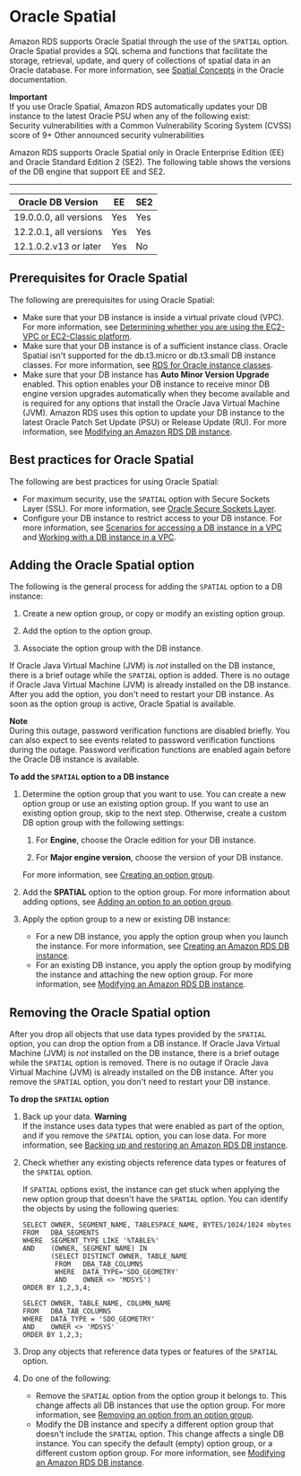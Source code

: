 # Oracle Spatial<a name="Oracle.Options.Spatial"></a>

Amazon RDS supports Oracle Spatial through the use of the `SPATIAL` option\. Oracle Spatial provides a SQL schema and functions that facilitate the storage, retrieval, update, and query of collections of spatial data in an Oracle database\. For more information, see [Spatial Concepts](http://docs.oracle.com/database/121/SPATL/spatial-concepts.htm#SPATL010) in the Oracle documentation\. 

**Important**  
If you use Oracle Spatial, Amazon RDS automatically updates your DB instance to the latest Oracle PSU when any of the following exist:  
Security vulnerabilities with a Common Vulnerability Scoring System \(CVSS\) score of 9\+
Other announced security vulnerabilities

Amazon RDS supports Oracle Spatial only in Oracle Enterprise Edition \(EE\) and Oracle Standard Edition 2 \(SE2\)\. The following table shows the versions of the DB engine that support EE and SE2\.


****  

| Oracle DB Version | EE | SE2 | 
| --- | --- | --- | 
|  19\.0\.0\.0, all versions  |  Yes  |  Yes  | 
|  12\.2\.0\.1, all versions  |  Yes  |  Yes  | 
|  12\.1\.0\.2\.v13 or later  |  Yes  |  No  | 

## Prerequisites for Oracle Spatial<a name="Oracle.Options.Spatial.PreReqs"></a>

The following are prerequisites for using Oracle Spatial: 
+ Make sure that your DB instance is inside a virtual private cloud \(VPC\)\. For more information, see [Determining whether you are using the EC2\-VPC or EC2\-Classic platform](USER_VPC.FindDefaultVPC.md)\. 
+ Make sure that your DB instance is of a sufficient instance class\. Oracle Spatial isn't supported for the db\.t3\.micro or db\.t3\.small DB instance classes\. For more information, see [RDS for Oracle instance classes](Oracle.Concepts.InstanceClasses.md)\. 
+ Make sure that your DB instance has **Auto Minor Version Upgrade** enabled\. This option enables your DB instance to receive minor DB engine version upgrades automatically when they become available and is required for any options that install the Oracle Java Virtual Machine \(JVM\)\. Amazon RDS uses this option to update your DB instance to the latest Oracle Patch Set Update \(PSU\) or Release Update \(RU\)\. For more information, see [Modifying an Amazon RDS DB instance](Overview.DBInstance.Modifying.md)\. 

## Best practices for Oracle Spatial<a name="Oracle.Options.Spatial.BestPractces"></a>

The following are best practices for using Oracle Spatial: 
+ For maximum security, use the `SPATIAL` option with Secure Sockets Layer \(SSL\)\. For more information, see [Oracle Secure Sockets Layer](Appendix.Oracle.Options.SSL.md)\. 
+ Configure your DB instance to restrict access to your DB instance\. For more information, see [Scenarios for accessing a DB instance in a VPC](USER_VPC.Scenarios.md) and [Working with a DB instance in a VPC](USER_VPC.WorkingWithRDSInstanceinaVPC.md)\. 

## Adding the Oracle Spatial option<a name="Oracle.Options.Spatial.Add"></a>

The following is the general process for adding the `SPATIAL` option to a DB instance: 

1. Create a new option group, or copy or modify an existing option group\.

1. Add the option to the option group\.

1. Associate the option group with the DB instance\.

If Oracle Java Virtual Machine \(JVM\) is *not* installed on the DB instance, there is a brief outage while the `SPATIAL` option is added\. There is no outage if Oracle Java Virtual Machine \(JVM\) is already installed on the DB instance\. After you add the option, you don't need to restart your DB instance\. As soon as the option group is active, Oracle Spatial is available\. 

**Note**  
During this outage, password verification functions are disabled briefly\. You can also expect to see events related to password verification functions during the outage\. Password verification functions are enabled again before the Oracle DB instance is available\.

**To add the `SPATIAL` option to a DB instance**

1. Determine the option group that you want to use\. You can create a new option group or use an existing option group\. If you want to use an existing option group, skip to the next step\. Otherwise, create a custom DB option group with the following settings: 

   1. For **Engine**, choose the Oracle edition for your DB instance\. 

   1. For **Major engine version**, choose the version of your DB instance\. 

   For more information, see [Creating an option group](USER_WorkingWithOptionGroups.md#USER_WorkingWithOptionGroups.Create)\. 

1. Add the **SPATIAL** option to the option group\. For more information about adding options, see [Adding an option to an option group](USER_WorkingWithOptionGroups.md#USER_WorkingWithOptionGroups.AddOption)\. 

1. Apply the option group to a new or existing DB instance: 
   + For a new DB instance, you apply the option group when you launch the instance\. For more information, see [Creating an Amazon RDS DB instance](USER_CreateDBInstance.md)\. 
   + For an existing DB instance, you apply the option group by modifying the instance and attaching the new option group\. For more information, see [Modifying an Amazon RDS DB instance](Overview.DBInstance.Modifying.md)\. 

## Removing the Oracle Spatial option<a name="Oracle.Options.Spatial.Remove"></a>

After you drop all objects that use data types provided by the `SPATIAL` option, you can drop the option from a DB instance\. If Oracle Java Virtual Machine \(JVM\) is *not* installed on the DB instance, there is a brief outage while the `SPATIAL` option is removed\. There is no outage if Oracle Java Virtual Machine \(JVM\) is already installed on the DB instance\. After you remove the `SPATIAL` option, you don't need to restart your DB instance\.

**To drop the `SPATIAL` option**

1. Back up your data\.
**Warning**  
If the instance uses data types that were enabled as part of the option, and if you remove the `SPATIAL` option, you can lose data\. For more information, see [Backing up and restoring an Amazon RDS DB instance](CHAP_CommonTasks.BackupRestore.md)\.

1. Check whether any existing objects reference data types or features of the `SPATIAL` option\. 

   If `SPATIAL` options exist, the instance can get stuck when applying the new option group that doesn't have the `SPATIAL` option\. You can identify the objects by using the following queries:

   ```
   SELECT OWNER, SEGMENT_NAME, TABLESPACE_NAME, BYTES/1024/1024 mbytes
   FROM   DBA_SEGMENTS
   WHERE  SEGMENT_TYPE LIKE '%TABLE%'
   AND    (OWNER, SEGMENT_NAME) IN
          (SELECT DISTINCT OWNER, TABLE_NAME 
           FROM   DBA_TAB_COLUMNS
           WHERE  DATA_TYPE='SDO_GEOMETRY'
           AND    OWNER <> 'MDSYS')
   ORDER BY 1,2,3,4;
   
   SELECT OWNER, TABLE_NAME, COLUMN_NAME
   FROM   DBA_TAB_COLUMNS 
   WHERE  DATA_TYPE = 'SDO_GEOMETRY' 
   AND    OWNER <> 'MDSYS' 
   ORDER BY 1,2,3;
   ```

1. Drop any objects that reference data types or features of the `SPATIAL` option\.

1. Do one of the following:
   + Remove the `SPATIAL` option from the option group it belongs to\. This change affects all DB instances that use the option group\. For more information, see [Removing an option from an option group](USER_WorkingWithOptionGroups.md#USER_WorkingWithOptionGroups.RemoveOption)\.
   + Modify the DB instance and specify a different option group that doesn't include the `SPATIAL` option\. This change affects a single DB instance\. You can specify the default \(empty\) option group, or a different custom option group\. For more information, see [Modifying an Amazon RDS DB instance](Overview.DBInstance.Modifying.md)\. 